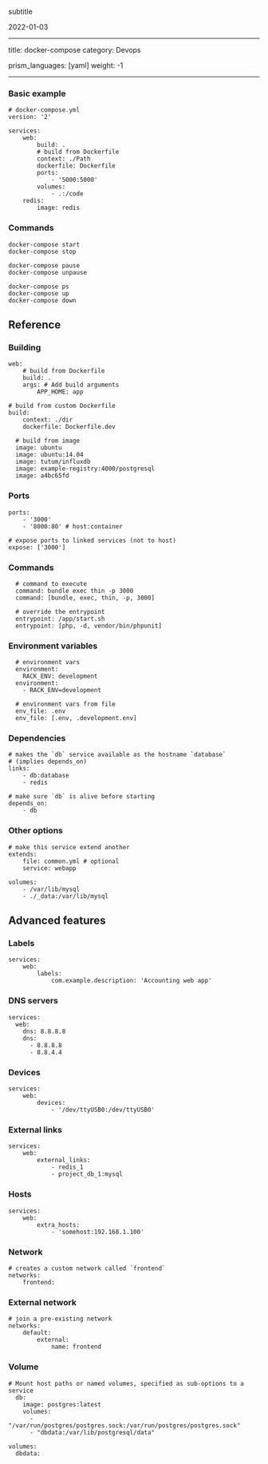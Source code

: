 subtitle

2022-01-03

------------------------------------------------------------------------

title: docker-compose category: Devops

prism\_languages: \[yaml\] weight: -1

------------------------------------------------------------------------

### Basic example

    # docker-compose.yml
    version: '2'

    services:
        web:
            build: .
            # build from Dockerfile
            context: ./Path
            dockerfile: Dockerfile
            ports:
                - '5000:5000'
            volumes:
                - .:/code
        redis:
            image: redis

### Commands

    docker-compose start
    docker-compose stop

    docker-compose pause
    docker-compose unpause

    docker-compose ps
    docker-compose up
    docker-compose down

Reference
---------

### Building

    web:
        # build from Dockerfile
        build: .
        args: # Add build arguments
            APP_HOME: app

    # build from custom Dockerfile
    build:
        context: ./dir
        dockerfile: Dockerfile.dev

      # build from image
      image: ubuntu
      image: ubuntu:14.04
      image: tutum/influxdb
      image: example-registry:4000/postgresql
      image: a4bc65fd

### Ports

    ports:
        - '3000'
        - '8000:80' # host:container

    # expose ports to linked services (not to host)
    expose: ['3000']

### Commands

      # command to execute
      command: bundle exec thin -p 3000
      command: [bundle, exec, thin, -p, 3000]

      # override the entrypoint
      entrypoint: /app/start.sh
      entrypoint: [php, -d, vendor/bin/phpunit]

### Environment variables

      # environment vars
      environment:
        RACK_ENV: development
      environment:
        - RACK_ENV=development

      # environment vars from file
      env_file: .env
      env_file: [.env, .development.env]

### Dependencies

    # makes the `db` service available as the hostname `database`
    # (implies depends_on)
    links:
        - db:database
        - redis

    # make sure `db` is alive before starting
    depends_on:
        - db

### Other options

    # make this service extend another
    extends:
        file: common.yml # optional
        service: webapp

    volumes:
        - /var/lib/mysql
        - ./_data:/var/lib/mysql

Advanced features
-----------------

### Labels

    services:
        web:
            labels:
                com.example.description: 'Accounting web app'

### DNS servers

    services:
      web:
        dns: 8.8.8.8
        dns:
          - 8.8.8.8
          - 8.8.4.4

### Devices

    services:
        web:
            devices:
                - '/dev/ttyUSB0:/dev/ttyUSB0'

### External links

    services:
        web:
            external_links:
                - redis_1
                - project_db_1:mysql

### Hosts

    services:
        web:
            extra_hosts:
                - 'somehost:192.168.1.100'

### Network

    # creates a custom network called `frontend`
    networks:
        frontend:

### External network

    # join a pre-existing network
    networks:
        default:
            external:
                name: frontend

### Volume

    # Mount host paths or named volumes, specified as sub-options to a service
      db:
        image: postgres:latest
        volumes:
          - "/var/run/postgres/postgres.sock:/var/run/postgres/postgres.sock"
          - "dbdata:/var/lib/postgresql/data"

    volumes:
      dbdata:
